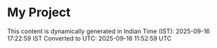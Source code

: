# My Project

This content is dynamically generated in Indian Time (IST): 2025-09-16 17:22:59 IST
Converted to UTC: 2025-09-16 11:52:59 UTC
